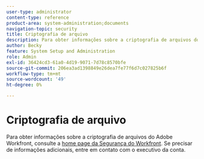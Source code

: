 ```yaml
---
user-type: administrator
content-type: reference
product-area: system-administration;documents
navigation-topic: security
title: Criptografia de arquivo
description: Para obter informações sobre a criptografia de arquivos do Adobe Workfront, consulte a home page de Segurança do Workfront. Se precisar de informações adicionais, entre em contato com o executivo da conta.
author: Becky
feature: System Setup and Administration
role: Admin
exl-id: 36424cd3-61a0-4d19-9071-7d78c8570bfe
source-git-commit: 206ea3ad1398849e26dea7fe77f6d7c027825b6f
workflow-type: tm+mt
source-wordcount: '49'
ht-degree: 0%

---
```


# Criptografia de arquivo

Para obter informações sobre a criptografia de arquivos do Adobe Workfront, consulte a [home page da Segurança do Workfront](https://www.workfront.com/workfront-security). Se precisar de informações adicionais, entre em contato com o executivo da conta.
